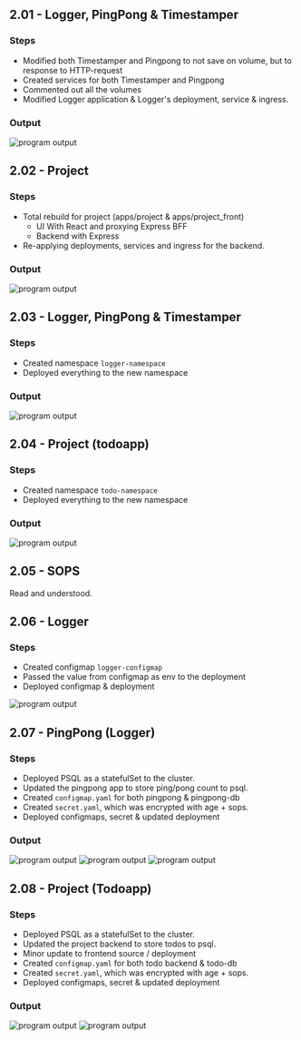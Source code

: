 ## 2.01 - Logger, PingPong & Timestamper

### Steps

- Modified both Timestamper and Pingpong to not save on volume, but to response to HTTP-request
- Created services for both Timestamper and Pingpong
- Commented out all the volumes
- Modified Logger application & Logger's deployment, service & ingress.

### Output

![program output](output_201.png "Deployment")

## 2.02 - Project

### Steps

- Total rebuild for project (apps/project & apps/project_front)
  - UI With React and proxying Express BFF
  - Backend with Express
- Re-applying deployments, services and ingress for the backend.

### Output

![program output](output_202.png "Deployment")

## 2.03 - Logger, PingPong & Timestamper

### Steps

- Created namespace `logger-namespace`
- Deployed everything to the new namespace

### Output

![program output](output_203.png "Deployment")

## 2.04 - Project (todoapp)

### Steps

- Created namespace `todo-namespace`
- Deployed everything to the new namespace

### Output

![program output](output_204.png "Deployment")

## 2.05 - SOPS

Read and understood.

## 2.06 - Logger

### Steps

- Created configmap `logger-configmap`
- Passed the value from configmap as env to the deployment
- Deployed configmap & deployment

![program output](output_206.png "Deployment")

## 2.07 - PingPong (Logger)

### Steps

- Deployed PSQL as a statefulSet to the cluster.
- Updated the pingpong app to store ping/pong count to psql.
- Created `configmap.yaml` for both pingpong & pingpong-db
- Created `secret.yaml`, which was encrypted with age + sops.
- Deployed configmaps, secret & updated deployment

### Output

![program output](output_207a.png "Deployment")
![program output](output_207b.png "Deployment")
![program output](output_207c.png "Deployment")

## 2.08 - Project (Todoapp)

### Steps

- Deployed PSQL as a statefulSet to the cluster.
- Updated the project backend to store todos to psql.
- Minor update to frontend source / deployment
- Created `configmap.yaml` for both todo backend & todo-db
- Created `secret.yaml`, which was encrypted with age + sops.
- Deployed configmaps, secret & updated deployment

### Output

![program output](output_208a.png "Deployment")
![program output](output_208b.png "Deployment")